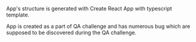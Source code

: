 App's structure is generated with Create React App with typescript template.

App is created as a part of QA challenge and has numerous bug which are supposed to be discovered during the QA challenge.
